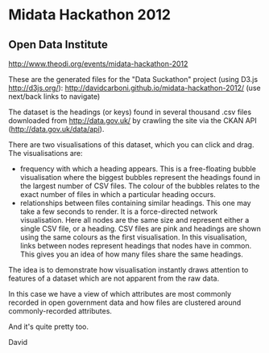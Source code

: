 # Midata Hackathon 2012
## Open Data Institute
http://www.theodi.org/events/midata-hackathon-2012

These are the generated files for the "Data Suckathon" project (using D3.js http://d3js.org/):
http://davidcarboni.github.io/midata-hackathon-2012/ (use next/back links to navigate)

The dataset is the headings (or keys) found in several thousand .csv files downloaded from http://data.gov.uk/ by crawling the site via the CKAN API (http://data.gov.uk/data/api).

There are two visualisations of this dataset, which you can click and drag. The visualisations are:
 * frequency with which a heading appears. This is a free-floating bubble visualisation where the biggest bubbles represent the headings found in the largest number of CSV files. The colour of the bubbles relates to the exact number of files in which a particular heading occurs.
 * relationships between files containing similar headings. This one may take a few seconds to render. It is a force-directed network visualisation. Here all nodes are the same size and represent either a single CSV file, or a heading. CSV files are pink and headings are shown using the same colours as the first visualisation. In this visualisation, links between nodes represent headings that nodes have in common. This gives you an idea of how many files share the same headings.

The idea is to demonstrate how visualisation instantly draws attention to features of a dataset which are not apparent from the raw data.

In this case we have a view of which attributes are most commonly recorded in open government data and how files are clustered around commonly-recorded attributes.

And it's quite pretty too.

David
